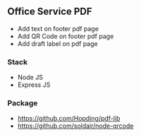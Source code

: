 ## Office Service PDF
- Add text on footer pdf page
- Add QR Code on footer pdf page
- Add draft label on pdf page

### Stack
- Node JS
- Express JS

### Package
- https://github.com/Hopding/pdf-lib
- https://github.com/soldair/node-qrcode
